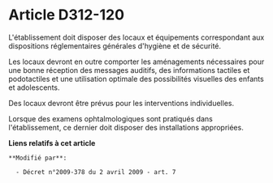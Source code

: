 # Article D312-120

L'établissement doit disposer des locaux et équipements correspondant aux dispositions réglementaires générales d'hygiène et
de sécurité.

Les locaux devront en outre comporter les aménagements nécessaires pour une bonne réception des messages auditifs, des
informations tactiles et podotactiles et une utilisation optimale des possibilités visuelles des enfants et adolescents.

Des locaux devront être prévus pour les interventions individuelles.

Lorsque des examens ophtalmologiques sont pratiqués dans l'établissement, ce dernier doit disposer des installations
appropriées.

**Liens relatifs à cet article**

	**Modifié par**:

	  - Décret n°2009-378 du 2 avril 2009 - art. 7
